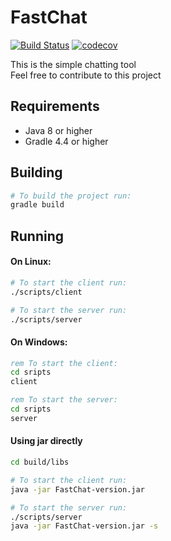FastChat 
========

[![Build Status](https://travis-ci.org/OHopiak/FastChat.svg?branch=master)](https://travis-ci.org/OHopiak/FastChat)
[![codecov](https://codecov.io/gh/OHopiak/FastChat/branch/dev/graph/badge.svg)](https://codecov.io/gh/OHopiak/FastChat)

   This is the simple chatting tool  
   Feel free to contribute to this project  

Requirements
------------

* Java 8 or higher
* Gradle 4.4 or higher


Building
--------
```bash
# To build the project run:
gradle build
```

Running
-------

#### On Linux:
```bash
# To start the client run:
./scripts/client

# To start the server run:
./scripts/server
```

#### On Windows:
```cmd
rem To start the client:
cd sripts
client

rem To start the server:
cd sripts
server
```

#### Using jar directly
```bash
cd build/libs

# To start the client run:
java -jar FastChat-version.jar

# To start the server run:
./scripts/server
java -jar FastChat-version.jar -s

```
